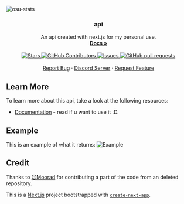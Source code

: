 ![osu-stats](https://socialify.git.ci/AiverAiva/api/image?description=1&font=Raleway&language=1&name=1&owner=1&pattern=Charlie%20Brown&theme=Dark)

<div align="center">
  <h3 align="center">api</h3>
  <p align="center">
    An api created with next.js for my personal use.
    <br />
    <a href="https://api.weikuwu.me/"><strong>Docs »</strong></a>
    <br />
    <br />
    <a href="https://github.com/AiverAiva/api">
      <img alt="Stars" src="https://img.shields.io/github/stars/AiverAiva/api" />
    </a>
    <a href="https://github.com/AiverAiva/api/graphs/contributors">
      <img alt="GitHub Contributors" src="https://img.shields.io/github/contributors/AiverAiva/api" />
    </a>
    <a href="https://github.com/AiverAiva/api/issues">
      <img alt="Issues" src="https://img.shields.io/github/issues/AiverAiva/api?color=0088ff" />
    </a>
    <a href="https://github.com/AiverAiva/api/pulls">
      <img alt="GitHub pull requests" src="https://img.shields.io/github/issues-pr/AiverAiva/api?color=0088ff" />
    </a>
    <br />
    <br />
    <!-- <a href="https://github.com/AiverAiva/osu-stats">View Demo</a> -->
    <!-- · -->
    <a href="https://github.com/AiverAiva/api/issues">Report Bug</a>
    ·
    <a href="https://discord.gg/P2nsVRuG5e">Discord Server</a>
    ·
    <a href="https://github.com/AiverAiva/api/issues">Request Feature</a>
  </p>
</div>

## Learn More

To learn more about this api, take a look at the following resources:

- [Documentation](https://api.weikuwu.me/) - read if u want to use it :D.

## Example

This is an example of what it returns:
<img alt="Example" src="https://github.com/AiverAiva/api/assets/43096905/5b2e916d-8c23-4a65-8b3c-619bfd5f724a" />

## Credit 

Thanks to [@Moorad](https://github.com/Moorad/) for contributing a part of the code from an deleted repository.

This is a [Next.js](https://nextjs.org/) project bootstrapped with [`create-next-app`](https://github.com/vercel/next.js/tree/canary/packages/create-next-app).
